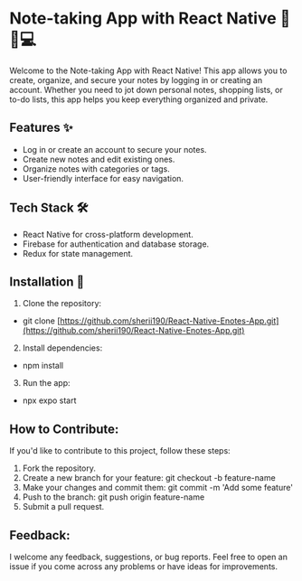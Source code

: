 # Note-taking App with React Native 📝📱💻

Welcome to the Note-taking App with React Native! This app allows you to create, organize, and secure your notes by logging in or creating an account. Whether you need to jot down personal notes, shopping lists, or to-do lists, this app helps you keep everything organized and private.

## Features ✨

- Log in or create an account to secure your notes.
- Create new notes and edit existing ones.
- Organize notes with categories or tags.
- User-friendly interface for easy navigation.

## Tech Stack 🛠️

- React Native for cross-platform development.
- Firebase for authentication and database storage.
- Redux for state management.

## Installation 🚀

1. Clone the repository:

 - git clone [https://github.com/sherii190/React-Native-Enotes-App.git](https://github.com/sherii190/React-Native-Enotes-App.git)

2. Install dependencies:

 - npm install

3. Run the app:

 - npx expo start

## How to Contribute:
If you'd like to contribute to this project, follow these steps:

1. Fork the repository.
2. Create a new branch for your feature: git checkout -b feature-name
3. Make your changes and commit them: git commit -m 'Add some feature'
4. Push to the branch: git push origin feature-name
5. Submit a pull request.

## Feedback:

I welcome any feedback, suggestions, or bug reports. Feel free to open an issue if you come across any problems or have ideas for improvements.
